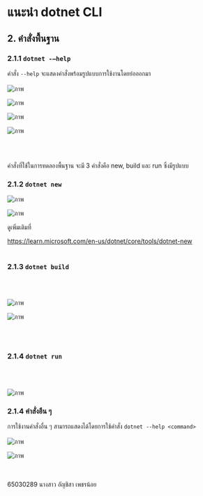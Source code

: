 # แนะนำ dotnet CLI

## 2. คำสั่งพื้นฐาน

### 2.1.1  `dotnet -–help`

คำสั่ง `--help` จะแสดงคำสั่งพร้อมรูปแบบการใช้งานโดยย่อออกมา
<br>
<br>
![ภาพ](https://github.com/AnchisaPhetnoi/03376836-OOP-2566-Lab-03/assets/144197034/b4feb829-a4d5-4ec0-bc2e-ebc15ff34200)

![ภาพ](https://github.com/AnchisaPhetnoi/03376836-OOP-2566-Lab-03/assets/144197034/7a7793c8-b4a2-441d-b001-6b175b545953)


![ภาพ](https://github.com/AnchisaPhetnoi/03376836-OOP-2566-Lab-03/assets/144197034/d62eb647-9951-4079-bdef-1182f56298e9)

![ภาพ](https://github.com/AnchisaPhetnoi/03376836-OOP-2566-Lab-03/assets/144197034/0b52219b-e338-4f53-9576-bd74c13e4f84)


<br>
<br>


คำสั่งที่ใช้ในการทดลองพื้นฐาน จะมี 3 คำสั่งคือ new, build และ run ซึ่งมีรูปแบบ


### 2.1.2  `dotnet new`


![ภาพ](https://github.com/AnchisaPhetnoi/03376836-OOP-2566-Lab-03/assets/144197034/38649b7a-e02d-47fa-8ccd-9ffa20d6a4d5)

![ภาพ](https://github.com/AnchisaPhetnoi/03376836-OOP-2566-Lab-03/assets/144197034/e73ca702-e0ba-4288-ab97-07328486982f)

ดูเพิ่มเติมที่

<https://learn.microsoft.com/en-us/dotnet/core/tools/dotnet-new>
<br>
<br>
### 2.1.3  `dotnet build`
<br>
<br>

![ภาพ](https://github.com/AnchisaPhetnoi/03376836-OOP-2566-Lab-03/assets/144197034/4f284d64-c856-481a-8a00-67223b73fd4b)

![ภาพ](https://github.com/AnchisaPhetnoi/03376836-OOP-2566-Lab-03/assets/144197034/88a81079-0194-41df-855a-e9181c6801e7)

<br>
<br>

### 2.1.4  `dotnet run`

<br>
<br>

![ภาพ](https://github.com/AnchisaPhetnoi/03376836-OOP-2566-Lab-03/assets/144197034/d5964373-18e5-4d77-9c66-f7f7b2aa7877)

### 2.1.4  คำสั่งอืน ๆ

การใช้งานคำสั่งอื่น ๆ สามารถแสดงได้โดยการใช้คำสั่ง `dotnet --help <command>`
<br>
<br>
![ภาพ](https://github.com/AnchisaPhetnoi/03376836-OOP-2566-Lab-03/assets/144197034/4c66ccff-3158-4730-ba97-850b0d7a557d)


![ภาพ](https://github.com/AnchisaPhetnoi/03376836-OOP-2566-Lab-03/assets/144197034/aac9db22-a5ba-44f0-8545-8579832dd938)


<br>
<br>
65030289 นางสาว อัญชิสา เพชรน้อย
